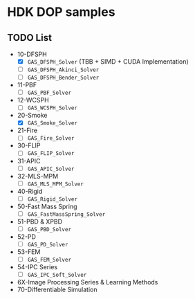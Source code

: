 # HDK DOP samples

## TODO List
- 10-DFSPH
  - [x] `GAS_DFSPH_Solver` (TBB + SIMD + CUDA Implementation)
  - [ ] `GAS_DFSPH_Akinci_Solver`
  - [ ] `GAS_DFSPH_Bender_Solver`
- 11-PBF
  - [ ] `GAS_PBF_Solver`
- 12-WCSPH
  - [ ] `GAS_WCSPH_Solver`
- 20-Smoke
  - [x] `GAS_Smoke_Solver`
- 21-Fire
  - [ ] `GAS_Fire_Solver`
- 30-FLIP
  - [ ] `GAS_FLIP_Solver`
- 31-APIC
  - [ ] `GAS_APIC_Solver`
- 32-MLS-MPM
  - [ ] `GAS_MLS_MPM_Solver`
- 40-Rigid
  - [ ] `GAS_Rigid_Solver`
- 50-Fast Mass Spring
  - [ ] `GAS_FastMassSpring_Solver`
- 51-PBD & XPBD
  - [ ] `GAS_PBD_Solver`
- 52-PD
  - [ ] `GAS_PD_Solver`
- 53-FEM
  - [ ] `GAS_FEM_Solver`
- 54-IPC Series
  - [ ] `GAS_IPC_Soft_Solver`
- 6X-Image Processing Series & Learning Methods
- 70-Differentiable Simulation